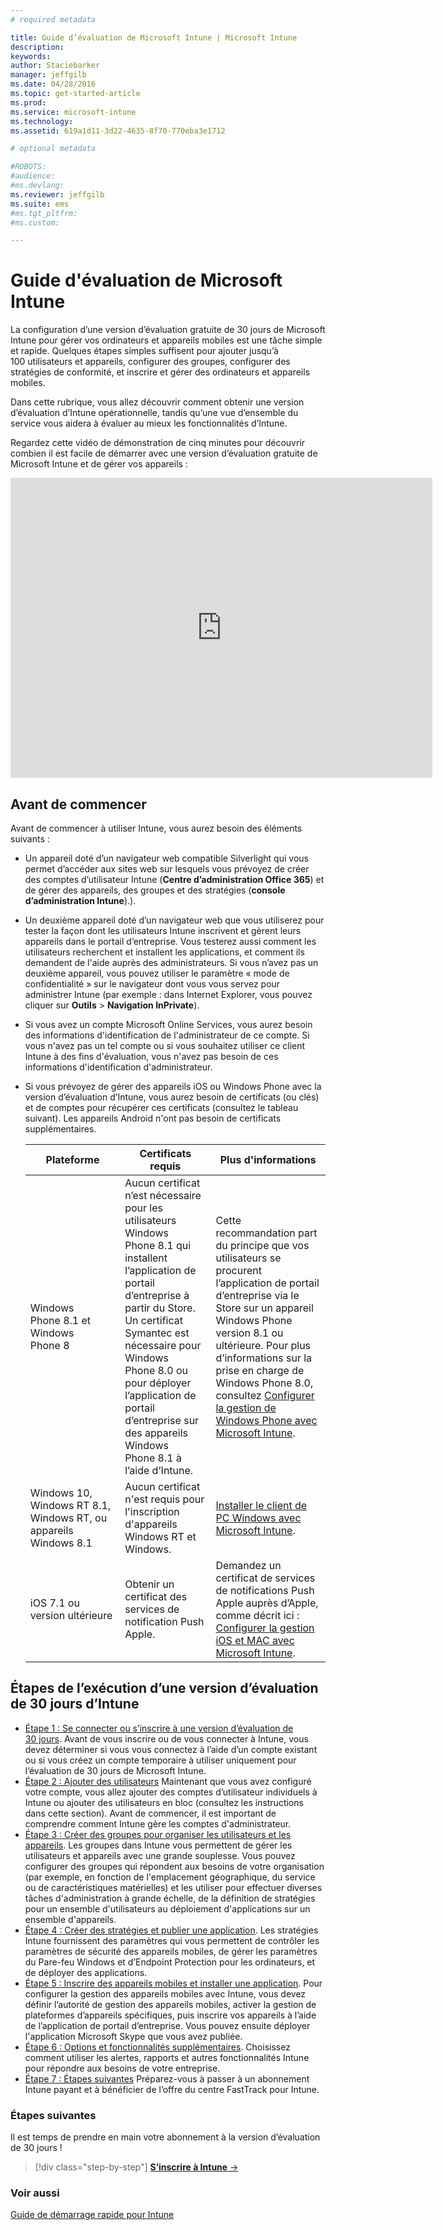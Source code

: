 ```yaml
---
# required metadata

title: Guide d’évaluation de Microsoft Intune | Microsoft Intune
description:
keywords:
author: Staciebarker
manager: jeffgilb
ms.date: 04/28/2016
ms.topic: get-started-article
ms.prod:
ms.service: microsoft-intune
ms.technology:
ms.assetid: 619a1d11-3d22-4635-8f70-770eba3e1712

# optional metadata

#ROBOTS:
#audience:
#ms.devlang:
ms.reviewer: jeffgilb
ms.suite: ems
#ms.tgt_pltfrm:
#ms.custom:

---
```


# Guide d'évaluation de Microsoft Intune
La configuration d’une version d’évaluation gratuite de 30 jours de Microsoft Intune pour gérer vos ordinateurs et appareils mobiles est une tâche simple et rapide. Quelques étapes simples suffisent pour ajouter jusqu’à 100 utilisateurs et appareils, configurer des groupes, configurer des stratégies de conformité, et inscrire et gérer des ordinateurs et appareils mobiles.

Dans cette rubrique, vous allez découvrir comment obtenir une version d’évaluation d’Intune opérationnelle, tandis qu’une vue d’ensemble du service vous aidera à évaluer au mieux les fonctionnalités d’Intune.

Regardez cette vidéo de démonstration de cinq minutes pour découvrir combien il est facile de démarrer avec une version d’évaluation gratuite de Microsoft Intune et de gérer vos appareils :

<iframe width="675" height="480" src="https://www.youtube.com/embed/ltcZvm4VOFU" frameborder="0" allowfullscreen></iframe>

## Avant de commencer
Avant de commencer à utiliser Intune, vous aurez besoin des éléments suivants :

-   Un appareil doté d’un navigateur web compatible Silverlight qui vous permet d’accéder aux sites web sur lesquels vous prévoyez de créer des comptes d’utilisateur Intune (**Centre d’administration Office 365**) et de gérer des appareils, des groupes et des stratégies (**console d’administration Intune**).).

-   Un deuxième appareil doté d’un navigateur web que vous utiliserez pour tester la façon dont les utilisateurs Intune inscrivent et gèrent leurs appareils dans le portail d’entreprise. Vous testerez aussi comment les utilisateurs recherchent et installent les applications, et comment ils demandent de l'aide auprès des administrateurs. Si vous n’avez pas un deuxième appareil, vous pouvez utiliser le paramètre « mode de confidentialité » sur le navigateur dont vous vous servez pour administrer Intune (par exemple : dans Internet Explorer, vous pouvez cliquer sur **Outils** &gt; **Navigation InPrivate**).

-   Si vous avez un compte Microsoft Online Services, vous aurez besoin des informations d'identification de l'administrateur de ce compte. Si vous n'avez pas un tel compte ou si vous souhaitez utiliser ce client Intune à des fins d'évaluation, vous n'avez pas besoin de ces informations d'identification d'administrateur.

-   Si vous prévoyez de gérer des appareils iOS ou Windows Phone avec la version d’évaluation d’Intune, vous aurez besoin de certificats (ou clés) et de comptes pour récupérer ces certificats (consultez le tableau suivant). Les appareils Android n'ont pas besoin de certificats supplémentaires.

    |Plateforme|Certificats requis|Plus d'informations|
    |------------|----------------------------|--------------------|
    |Windows Phone 8.1 et Windows Phone 8 |Aucun certificat n’est nécessaire pour les utilisateurs Windows Phone 8.1 qui installent l’application de portail d’entreprise à partir du Store. Un certificat Symantec est nécessaire pour Windows Phone 8.0 ou pour déployer l’application de portail d’entreprise sur des appareils Windows Phone 8.1 à l’aide d’Intune.|Cette recommandation part du principe que vos utilisateurs se procurent l’application de portail d’entreprise via le Store sur un appareil Windows Phone version 8.1 ou ultérieure. Pour plus d’informations sur la prise en charge de Windows Phone 8.0, consultez [Configurer la gestion de Windows Phone avec Microsoft Intune](/Intune/DeployUse/set-up-windows-phone-management-with-microsoft-intune).|
    |Windows 10, Windows RT 8.1, Windows RT, ou appareils Windows 8.1|Aucun certificat n'est requis pour l'inscription d'appareils Windows RT et Windows.|[Installer le client de PC Windows avec Microsoft Intune](/Intune/DeployUse/install-the-windows-pc-client-with-microsoft-intune).|
    |iOS 7.1 ou version ultérieure|Obtenir un certificat des services de notification Push Apple.|Demandez un certificat de services de notifications Push Apple auprès d’Apple, comme décrit ici : [Configurer la gestion iOS et MAC avec Microsoft Intune](/Intune/DeployUse/set-up-ios-and-mac-management-with-microsoft-intune).|

## Étapes de l’exécution d’une version d’évaluation de 30 jours d’Intune
- [Étape 1 : Se connecter ou s’inscrire à une version d’évaluation de 30 jours](get-started-with-a-30-day-trial-of-microsoft-intune-step-1.md). Avant de vous inscrire ou de vous connecter à Intune, vous devez déterminer si vous vous connectez à l’aide d’un compte existant ou si vous créez un compte temporaire à utiliser uniquement pour l’évaluation de 30 jours de Microsoft Intune.
- [Étape 2 : Ajouter des utilisateurs](get-started-with-a-30-day-trial-of-microsoft-intune-step-2.md) Maintenant que vous avez configuré votre compte, vous allez ajouter des comptes d’utilisateur individuels à Intune ou ajouter des utilisateurs en bloc (consultez les instructions dans cette section). Avant de commencer, il est important de comprendre comment Intune gère les comptes d'administrateur.
- [Étape 3 : Créer des groupes pour organiser les utilisateurs et les appareils](get-started-with-a-30-day-trial-of-microsoft-intune-step-3.md). Les groupes dans Intune vous permettent de gérer les utilisateurs et appareils avec une grande souplesse. Vous pouvez configurer des groupes qui répondent aux besoins de votre organisation (par exemple, en fonction de l'emplacement géographique, du service ou de caractéristiques matérielles) et les utiliser pour effectuer diverses tâches d'administration à grande échelle, de la définition de stratégies pour un ensemble d'utilisateurs au déploiement d'applications sur un ensemble d'appareils.
- [Étape 4 : Créer des stratégies et publier une application](get-started-with-a-30-day-trial-of-microsoft-intune-step-4.md). Les stratégies Intune fournissent des paramètres qui vous permettent de contrôler les paramètres de sécurité des appareils mobiles, de gérer les paramètres du Pare-feu Windows et d’Endpoint Protection pour les ordinateurs, et de déployer des applications.
- [Étape 5 : Inscrire des appareils mobiles et installer une application](get-started-with-a-30-day-trial-of-microsoft-intune-step-5.md). Pour configurer la gestion des appareils mobiles avec Intune, vous devez définir l’autorité de gestion des appareils mobiles, activer la gestion de plateformes d’appareils spécifiques, puis inscrire vos appareils à l’aide de l’application de portail d’entreprise. Vous pouvez ensuite déployer l'application Microsoft Skype que vous avez publiée.
- [Étape 6 : Options et fonctionnalités supplémentaires](get-started-with-a-30-day-trial-of-microsoft-intune-step-6.md). Choisissez comment utiliser les alertes, rapports et autres fonctionnalités Intune pour répondre aux besoins de votre entreprise.
- [Étape 7 : Étapes suivantes](get-started-with-a-30-day-trial-of-microsoft-intune-step-7.md) Préparez-vous à passer à un abonnement Intune payant et à bénéficier de l’offre du centre FastTrack pour Intune.


### Étapes suivantes
Il est temps de prendre en main votre abonnement à la version d’évaluation de 30 jours !

>[!div class="step-by-step"]
[**S’inscrire à Intune** &rarr;](.\get-started-with-a-30-day-trial-of-microsoft-intune-step-1.md)

### Voir aussi
[Guide de démarrage rapide pour Intune](/intune/get-started/start-with-a-paid-subscription-to-microsoft-intune)


<!--HONumber=May16_HO1-->


